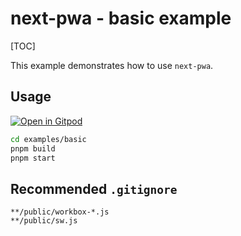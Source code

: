 # next-pwa - basic example

[TOC]

This example demonstrates how to use `next-pwa`.

## Usage

[![Open in Gitpod](https://img.shields.io/badge/Open%20In-Gitpod.io-%231966D2?style=for-the-badge&logo=gitpod)](https://gitpod.io/#https://github.com/DuCanhGH/next-pwa/)

```bash
cd examples/basic
pnpm build
pnpm start
```

## Recommended `.gitignore`

```
**/public/workbox-*.js
**/public/sw.js
```
